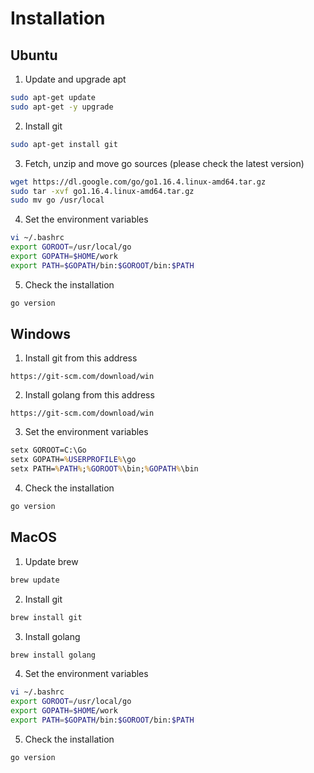 # Installation

## Ubuntu
1. Update and upgrade apt
```bash
sudo apt-get update
sudo apt-get -y upgrade
```
2. Install git
```bash
sudo apt-get install git
```
3. Fetch, unzip and move go sources (please check the latest version)
```bash
wget https://dl.google.com/go/go1.16.4.linux-amd64.tar.gz
sudo tar -xvf go1.16.4.linux-amd64.tar.gz
sudo mv go /usr/local
```
4. Set the environment variables
```bash
vi ~/.bashrc
export GOROOT=/usr/local/go
export GOPATH=$HOME/work
export PATH=$GOPATH/bin:$GOROOT/bin:$PATH
```
5. Check the installation
```bash
go version
```

## Windows
1. Install git from this address
```
https://git-scm.com/download/win
```
2. Install golang from this address
```
https://git-scm.com/download/win
```
3. Set the environment variables
```cmd
setx GOROOT=C:\Go
setx GOPATH=%USERPROFILE%\go
setx PATH=%PATH%;%GOROOT%\bin;%GOPATH%\bin
```
4. Check the installation
```cmd
go version
```


## MacOS
1. Update brew
```bash
brew update
```
2. Install git
```bash
brew install git
```
3. Install golang
```bash
brew install golang
```
4. Set the environment variables
```bash
vi ~/.bashrc
export GOROOT=/usr/local/go
export GOPATH=$HOME/work
export PATH=$GOPATH/bin:$GOROOT/bin:$PATH
```
5. Check the installation
```bash
go version
```